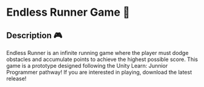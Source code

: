 # Endless Runner Game 🏃

## Description 🎮
Endless Runner is an infinite running game where the player must dodge obstacles and accumulate points to achieve the highest possible score. This game is a prototype designed following the Unity Learn: Junnior Programmer pathway!
If you are interested in playing, download the latest release!
